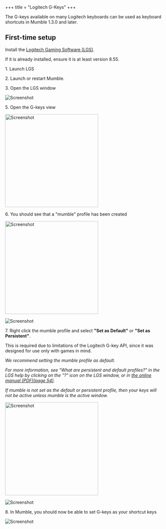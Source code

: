 +++
title = "Logitech G-Keys"
+++

The G-keys available on many Logitech keyboards can be used as keyboard shortcuts in Mumble 1.3.0 and later.

## First-time setup

Install the [Logitech Gaming Software (LGS)](http://support.logitech.com/en_ca/software/gaming-software).

If it is already installed, ensure it is at least version 8.55.

1\. Launch LGS

2\. Launch or restart Mumble.

3\. Open the LGS window

![Screenshot](Open-lgs.png)

5\. Open the G-keys view

<img src="Open-gkeys-border.png" alt="Screenshot" width=300>

6\. You should see that a "mumble" profile has been created

<img src="Mumble-profile-border.png" alt="Screenshot" width=300>

![Screenshot](Mumble-profile-detail.png)

7\. Right click the mumble profile and select **"Set as Default"** or **"Set as Persistent"**.

This is required due to limitations of the Logitech G-key API, since it was designed for use only with games in mind.

_We recommend setting the mumble profile as default._

_For more information, see "What are persistent and default profiles?" in the LGS help by clicking on the "?" icon on
the LGS window, or in [the online manual (PDF)(page 54)](http://www.logitech.com/assets/51813/3/lgs-guide.pdf)._

_If mumble is not set as the default or persistent profile, then your keys will not be active unless mumble is the
active window._

<img src="Set-as-default.png" alt="Screenshot" width=300>

![Screenshot](Set-as-default-detail.png)

8\. In Mumble, you should now be able to set G-keys as your shortcut keys

![Screenshot](Mumble-gkey-shortcuts.png)
